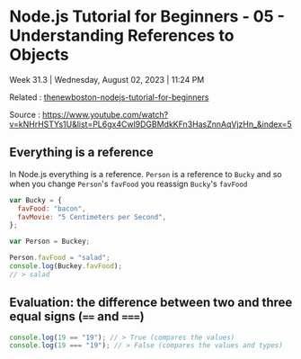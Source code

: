 # Node.js Tutorial for Beginners - 05 - Understanding References to Objects

Week 31.3 | Wednesday, August 02, 2023 | 11:24 PM

Related : [thenewboston-nodejs-tutorial-for-beginners](thenewboston-nodejs-tutorial-for-beginners.md)

Source : https://www.youtube.com/watch?v=kNHrHSTYs1U&list=PL6gx4Cwl9DGBMdkKFn3HasZnnAqVjzHn_&index=5

## Everything is a reference

In Node.js everything is a reference. `Person` is a reference to `Bucky` and so when you change
`Person`'s `favFood` you reassign `Bucky`'s `favFood`

```js
var Bucky = {
  favFood: "bacon",
  favMovie: "5 Centimeters per Second",
};

var Person = Buckey;

Person.favFood = "salad";
console.log(Buckey.favFood);
// > salad
```

## Evaluation: the difference between two and three equal signs (`==` and `===`)

```js
console.log(19 == "19"); // > True (compares the values)
console.log(19 === "19"); // > False (compares the values and types)
```
